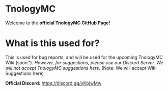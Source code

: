 # TnologyMC


Welcome to the **official TnologyMC GitHub Page!**





# What is this used for?

This is used for bug reports, and will be used for the upcoming TnologyMC Wiki (soon™). _However, for suggestions, please use our Discord Server. We will not accept TnologyMC suggestions here._
(Note: We will accept Wiki Suggestions here)


**Official Discord:** https://discord.gg/vKbjwMw
